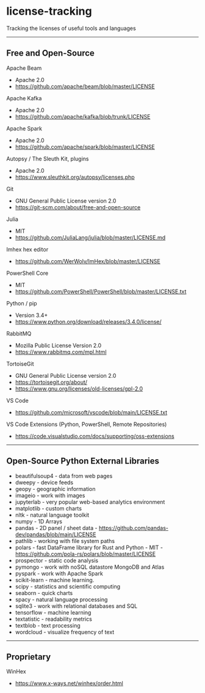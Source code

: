 # license-tracking
Tracking the licenses of useful tools and languages

-----

## Free and Open-Source

Apache Beam

- Apache 2.0
- https://github.com/apache/beam/blob/master/LICENSE

Apache Kafka

- Apache 2.0
- https://github.com/apache/kafka/blob/trunk/LICENSE

Apache Spark

- Apache 2.0
- https://github.com/apache/spark/blob/master/LICENSE

Autopsy / The Sleuth Kit, plugins

- Apache 2.0
- https://www.sleuthkit.org/autopsy/licenses.php

Git 

 - GNU General Public License version 2.0
 - https://git-scm.com/about/free-and-open-source
 
Julia 

 - MIT
 - https://github.com/JuliaLang/julia/blob/master/LICENSE.md
 
Imhex hex editor
 
 - https://github.com/WerWolv/ImHex/blob/master/LICENSE

PowerShell Core

- MIT
- https://github.com/PowerShell/PowerShell/blob/master/LICENSE.txt

Python / pip

- Version 3.4+
- https://www.python.org/download/releases/3.4.0/license/

RabbitMQ 

- Mozilla Public License Version 2.0
- https://www.rabbitmq.com/mpl.html

TortoiseGit 

 - GNU General Public License version 2.0
 - https://tortoisegit.org/about/ 
 - https://www.gnu.org/licenses/old-licenses/gpl-2.0

VS Code 

- https://github.com/microsoft/vscode/blob/main/LICENSE.txt

VS Code Extensions (Python, PowerShell, Remote Repositories) 

- https://code.visualstudio.com/docs/supporting/oss-extensions

-----

## Open-Source Python External Libraries

-	beautifulsoup4 - data from web pages
-	dweepy - device feeds
-	geopy - geographic information
-	imageio - work with images
-	jupyterlab - very popular web-based analytics environment
-	matplotlib - custom charts
-	nltk - natural language toolkit
-	numpy - 1D Arrays
-	pandas - 2D panel / sheet data - https://github.com/pandas-dev/pandas/blob/main/LICENSE
-	pathlib - working with file system paths
- polars - fast DataFrame library for Rust and Python - MIT - https://github.com/pola-rs/polars/blob/master/LICENSE
-	prospector - static code analysis
-	pymongo - work with noSQL datastore MongoDB and Atlas
-	pyspark - work with Apache Spark
-	scikit-learn - machine learning.
-	scipy - statistics and scientific computing
-	seaborn - quick charts
-	spacy - natural language processing
-	sqlite3 - work with relational databases and SQL
-	tensorflow - machine learning
-	textatistic - readability metrics
-	textblob - text processing
-	wordcloud - visualize frequency of text

-----

## Proprietary

WinHex

- https://www.x-ways.net/winhex/order.html
